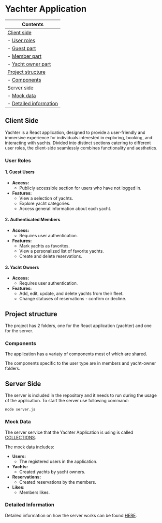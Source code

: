 # Yachter Application

| Contents
|---
| [Client side](#client-side)
| - [User roles](#user-roles)
|   - [Guest part](#guest-part)
|   - [Member part](#member-part)
|   - [Yacht owner part](#yacht-owner-part)
| [Project structure](#project-structure)
|   - [Components](#yachter)
| [Server side](#server)
| - [Mock data](#mock-data)
| - [Detailed information](#detailed-information)

## Client Side

Yachter is a React application, designed to provide a user-friendly and immersive experience for individuals interested in exploring, booking, and interacting with yachts. Divided into distinct sections catering to different user roles, the client-side seamlessly combines functionality and aesthetics.

### User Roles

#### 1. Guest Users

- **Access:**
  - Publicly accessible section for users who have not logged in.
- **Features:**
  - View a selection of yachts.
  - Explore yacht categories.
  - Access general information about each yacht.

#### 2. Authenticated Members

- **Access:**
  - Requires user authentication.
- **Features:**
  - Mark yachts as favorites.
  - View a personalized list of favorite yachts.
  - Create and delete reservations.

#### 3. Yacht Owners

- **Access:**
  - Requires user authentication.
- **Features:**
  - Add, edit, update, and delete yachts from their fleet.
  - Change statuses of reservations - confirm or decline.

## Project structure

The project has 2 folders, one for the React application (yachter) and one for the server.

### Components

The application has a variaty of components most of which are shared.

The components specific to the user type are in members and yacht-owner folders.

## Server Side

The server is included in the repository and it needs to run during the usage of the application. To start the server use following command:
```
node server.js
```

### Mock Data

The server service that the Yachter Application is using is called [COLLECTIONS](https://github.com/softuni-practice-server/softuni-practice-server/blob/master/COLLECTIONS.md).

The mock data includes:
- **Users:**
  - The registered users in the application.
- **Yachts:**
  - Created yachts by yacht owners.
- **Reservations:**
  - Created reservations by the members.
- **Likes:**
  - Members likes.

### Detailed Information

Detailed information on how the server works can be found [HERE](https://github.com/softuni-practice-server/softuni-practice-server/tree/master).




